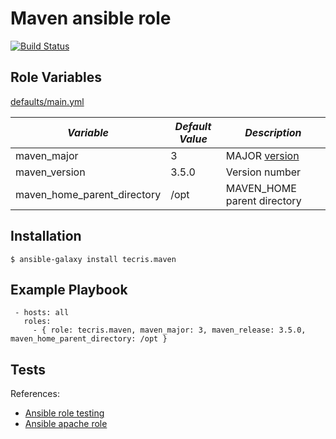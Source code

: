 # Maven ansible role


[![Build Status](https://travis-ci.org/tecris/ansible-maven.svg?branch=master)](https://travis-ci.org/tecris/ansible-maven)


Role Variables
--------------

[defaults/main.yml](defaults/main.yml)

|*Variable*  | *Default Value* |*Description* |
| --- | --- | --- |
| maven_major | 3 | MAJOR [version](http://semver.org/) |
| maven_version | 3.5.0 | Version number|
| maven_home_parent_directory | /opt | MAVEN_HOME parent directory|

Installation
------------

 `$ ansible-galaxy install tecris.maven`

Example Playbook
----------------
```
 - hosts: all
   roles:
     - { role: tecris.maven, maven_major: 3, maven_release: 3.5.0, maven_home_parent_directory: /opt }
```
Tests
-----
References:
 - [Ansible role testing](http://www.jeffgeerling.com/blog/testing-ansible-roles-travis-ci-github)
 - [Ansible apache role](https://github.com/geerlingguy/ansible-role-apache)
